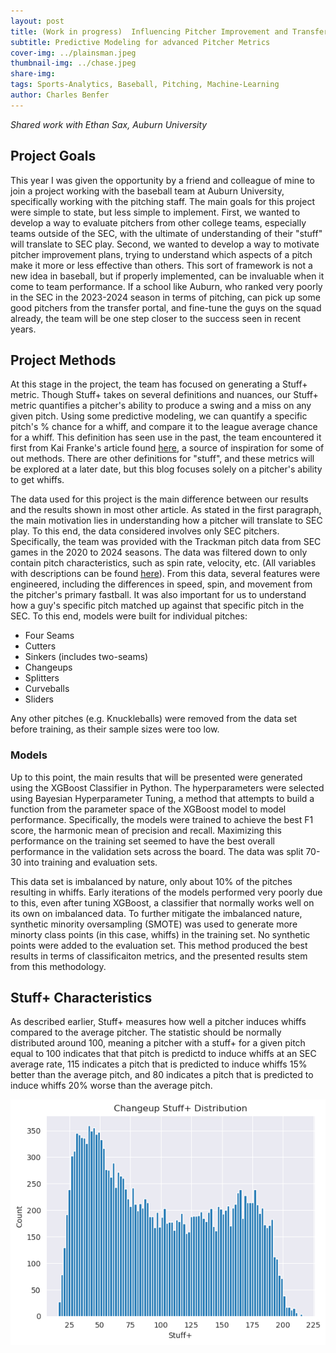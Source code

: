 ```yaml
---
layout: post
title: (Work in progress)  Influencing Pitcher Improvement and Transfer Portal Acquisitons
subtitle: Predictive Modeling for advanced Pitcher Metrics  
cover-img: ../plainsman.jpeg
thumbnail-img: ../chase.jpeg
share-img:
tags: Sports-Analytics, Baseball, Pitching, Machine-Learning
author: Charles Benfer
---
```


*Shared work with Ethan Sax, Auburn University*

## Project Goals

This year I was given the opportunity by a friend and colleague of mine to join a project working with the baseball team at Auburn University, specifically working with the pitching staff. The main goals for this project were simple to state, but less simple to implement. First, we wanted to develop a way to evaluate pitchers from other college teams, especially teams outside of the SEC, with the ultimate of understanding of their "stuff" will translate to SEC play. Second, we wanted to develop a way to motivate pitcher improvement plans, trying to understand which aspects of a pitch make it more or less effective than others. This sort of framework is not a new idea in baseball, but if properly implemented, can be invaluable when it come to team performance. If a school like Auburn, who ranked very poorly in the SEC in the 2023-2024 season in terms of pitching, can pick up some good pitchers from the transfer portal, and fine-tune the guys on the squad already, the team will be one step closer to the success seen in recent years. 

## Project Methods

At this stage in the project, the team has focused on generating a Stuff+ metric. Though Stuff+ takes on several definitions and nuances, our Stuff+ metric quantifies a pitcher's ability to produce a swing and a miss on any given pitch. Using some predictive modeling, we can quantify a specific pitch's % chance for a whiff, and compare it to the league average chance for a whiff. This definition has seen use in the past, the team encountered it first from Kai Franke's article found [here](https://medium.com/@kaifranke3/building-a-stuff-model-using-xgboost-8c548fbab8f2), a source of inspiration for some of out methods. There are other definitions for "stuff", and these metrics will be explored at a later date, but this blog focuses solely on a pitcher's ability to get whiffs.

The data used for this project is the main difference between our results and the results shown in most other article. As stated in the first paragraph, the main motivation lies in understanding how a pitcher will translate to SEC play. To this end, the data considered involves only SEC pitchers. Specifically, the team was provided with the Trackman pitch data from SEC games in the 2020 to 2024 seasons. The data was filtered down to only contain pitch characteristics, such as spin rate, velocity, etc. (All variables with descriptions can be found [here](https://support.trackmanbaseball.com/hc/en-us/articles/5089413493787-V3-FAQs-Radar-Measurement-Glossary-Of-Terms)). From this data, several features were engineered, including the differences in speed, spin, and movement from the pitcher's primary fastball. It was also important for us to understand how a guy's specific pitch matched up against that specific pitch in the SEC. To this end, models were built for individual pitches:  
- Four Seams
- Cutters
- Sinkers (includes two-seams)
- Changeups
- Splitters
- Curveballs
- Sliders

Any other pitches (e.g. Knuckleballs) were removed from the data set before training, as their sample sizes were too low. 

### Models

Up to this point, the main results that will be presented were generated using the XGBoost Classifier in Python. The hyperparameters were selected using Bayesian Hyperparameter Tuning, a method that attempts to build a function from the parameter space of the XGBoost model to model performance. Specifically, the models were trained to achieve the best F1 score, the harmonic mean of precision and recall. Maximizing this performance on the training set seemed to have the best overall performance in the validation sets across the board. The data was split 70-30 into training and evaluation sets. 

This data set is imbalanced by nature, only about 10% of the pitches resulting in whiffs. Early iterations of the models performed very poorly due to this, even after tuning XGBoost, a classifier that normally works well on its own on imbalanced data. To further mitigate the imbalanced nature, synthetic minority oversampling (SMOTE) was used to generate more minorty class points (in this case, whiffs) in the training set. No synthetic points were added to the evaluation set. This method produced the best results in terms of classificaiton metrics, and the presented results stem from this methodology.

## Stuff+ Characteristics

As described earlier, Stuff+ measures how well a pitcher induces whiffs compared to the average pitcher. The statistic should be normally distributed around 100, meaning a pitcher with a stuff+ for a given pitch equal to 100 indicates that that pitch is predictd to induce whiffs at an SEC average rate, 115 indicates a pitch that is predicted to induce whiffs 15% better than the average pitch, and 80 indicates a pitch that is predicted to induce whiffs 20% worse than the average pitch.  

![Stuff+ Pitch Distributions](../changeup_stuff_distribution.png)

